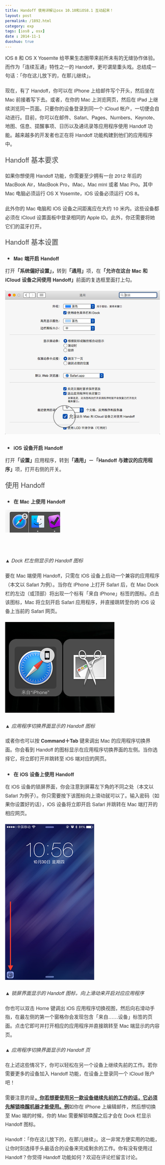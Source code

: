 ```yaml
---
title: Handoff 使用详解让osx 10.10和iOS8.1 互动起来！
layout: post
permalink: /1892.html
category: exp
tags: [ios8 , osx]
date : 2014-11-1
duoshuo: true
---
```

<p style="box-sizing: border-box; margin: 0px 0px 20px; padding: 0px; line-height: 1.8; color: #333333; font-family: 'helvetica neue', 'hiragino sans gb', stheiti, 'microsoft yahei', tahoma, sans-serif; font-size: 16px;">
  iOS 8 和 OS X Yosemite 给苹果生态圈带来前所未有的无缝协作体验。而作为「连续互通」特性之一的 Handoff，更可谓是重头戏。总结成一句话：「你在这儿放下的，在那儿继续」。
</p>

<p style="box-sizing: border-box; margin: 0px 0px 20px; padding: 0px; line-height: 1.8; color: #333333; font-family: 'helvetica neue', 'hiragino sans gb', stheiti, 'microsoft yahei', tahoma, sans-serif; font-size: 16px;">
  现在，有了 Handoff，你可以在 iPhone 上给邮件写个开头，然后坐在 Mac 前接着写下去。或者，在你的 Mac 上浏览网页，然后在 iPad 上继续浏览同一页面。只要你的设备登录到同一个 iCloud 帐户，一切便会自动进行。目前，你可以在邮件、Safari、Pages、Numbers、Keynote、地图、信息、提醒事项、日历以及通讯录等应用程序使用 Handoff 功能。越来越多的开发者也正在将 Handoff 功能构建到他们的应用程序中。
</p>

<p style="box-sizing: border-box; margin: 0px 0px 20px; padding: 0px; line-height: 1.8; color: #333333; font-family: 'helvetica neue', 'hiragino sans gb', stheiti, 'microsoft yahei', tahoma, sans-serif; font-size: 16px;">
  <span style="color: #444444; font-size: 1.4em; line-height: 1.4;">Handoff 基本要求</span>
</p>

<p style="box-sizing: border-box; margin: 0px 0px 20px; padding: 0px; line-height: 1.8; color: #333333; font-family: 'helvetica neue', 'hiragino sans gb', stheiti, 'microsoft yahei', tahoma, sans-serif; font-size: 16px;">
  如果你想使用 Handoff 功能，你需要至少拥有一台 2012 年后的 MacBook Air，MacBook Pro，iMac，Mac mini 或者 Mac Pro。其中 Mac 电脑必须运行 OS X Yosemite，iOS 设备必须运行 iOS 8。
</p>

<p style="box-sizing: border-box; margin: 0px 0px 20px; padding: 0px; line-height: 1.8; color: #333333; font-family: 'helvetica neue', 'hiragino sans gb', stheiti, 'microsoft yahei', tahoma, sans-serif; font-size: 16px;">
  此外你的 Mac 电脑和 iOS 设备之间距离应在大约 10 米内。这些设备都必须在 iCloud 设置面板中登录相同的 Apple ID。此外，你还需要将她它们的蓝牙打开。
</p>

<p style="box-sizing: border-box; margin: 0px 0px 20px; padding: 0px; line-height: 1.8; color: #333333; font-family: 'helvetica neue', 'hiragino sans gb', stheiti, 'microsoft yahei', tahoma, sans-serif; font-size: 16px;">
  <span style="color: #444444; font-size: 1.4em; line-height: 1.4;">Handoff 基本设置</span>
</p>

<ul style="box-sizing: border-box; margin-top: 0px; margin-bottom: 10px; color: #333333; font-family: 'helvetica neue', 'hiragino sans gb', stheiti, 'microsoft yahei', tahoma, sans-serif; font-size: 16px; line-height: 22px;">
  <li style="box-sizing: border-box; line-height: 2;">
    <span style="box-sizing: border-box; font-weight: bold; line-height: 1.8;"><span style="box-sizing: border-box; line-height: 2;">Mac 端开启 Handoff</span></span>
  </li>
</ul>

<p style="box-sizing: border-box; margin: 0px 0px 20px; padding: 0px; line-height: 1.8; color: #333333; font-family: 'helvetica neue', 'hiragino sans gb', stheiti, 'microsoft yahei', tahoma, sans-serif; font-size: 16px;">
  打开<span style="box-sizing: border-box; font-weight: bold;">「系统偏好设置」，</span>转到<span style="box-sizing: border-box; font-weight: bold;">「通用」</span>项，在<span style="box-sizing: border-box; font-weight: bold;">「允许在这台 Mac 和 iCloud 设备之间使用 Handoff」</span>前面的复选框里面打上勾。
</p>

<p style="box-sizing: border-box; margin: 0px 0px 20px; padding: 0px; line-height: 1.8; color: #333333; font-family: 'helvetica neue', 'hiragino sans gb', stheiti, 'microsoft yahei', tahoma, sans-serif; font-size: 16px;">
  <img src="/wp-content/uploads/sinapicv2-backup/1892-ww2-large-005V4vEUjw1enuj1zsd82j30ik0h540f.jpg" alt="Handoff 使用详解让osx 10.10和iOS8.1 互动起来！" />
</p>

<ul style="box-sizing: border-box; margin-top: 0px; margin-bottom: 10px; color: #333333; font-family: 'helvetica neue', 'hiragino sans gb', stheiti, 'microsoft yahei', tahoma, sans-serif; font-size: 16px; line-height: 22px;">
  <li style="box-sizing: border-box; line-height: 2;">
    <span style="box-sizing: border-box; font-weight: bold; line-height: 1.8;">iOS 设备开启 Handoff</span>
  </li>
</ul>

<p style="box-sizing: border-box; margin: 0px 0px 20px; padding: 0px; line-height: 1.8; color: #333333; font-family: 'helvetica neue', 'hiragino sans gb', stheiti, 'microsoft yahei', tahoma, sans-serif; font-size: 16px;">
  打开<span style="box-sizing: border-box; font-weight: bold;">「设置」</span>应用程序，转到<span style="box-sizing: border-box; font-weight: bold;">「通用」－「Handoff 与建议的应用程序」</span>项，打开右侧的开关。
</p>

<p style="box-sizing: border-box; margin: 0px 0px 20px; padding: 0px; line-height: 1.8; color: #333333; font-family: 'helvetica neue', 'hiragino sans gb', stheiti, 'microsoft yahei', tahoma, sans-serif; font-size: 16px;">
  <span style="color: #444444; font-size: 1.4em; line-height: 1.4;">使用 Handoff</span>
</p>

<ul style="box-sizing: border-box; margin-top: 0px; margin-bottom: 10px; color: #333333; font-family: 'helvetica neue', 'hiragino sans gb', stheiti, 'microsoft yahei', tahoma, sans-serif; font-size: 16px; line-height: 22px;">
  <li style="box-sizing: border-box; line-height: 2;">
    <span style="box-sizing: border-box; font-weight: bold;"><span style="box-sizing: border-box; line-height: 1.8;">在 Mac 上使用 Handoff</span></span>
  </li>
</ul>

<p style="box-sizing: border-box; margin: 0px 0px 20px; padding: 0px; line-height: 1.8; color: #333333; font-family: 'helvetica neue', 'hiragino sans gb', stheiti, 'microsoft yahei', tahoma, sans-serif; font-size: 16px;">
  <img src="/wp-content/uploads/sinapicv2-backup/1892-ww4-large-005V4vEUjw1enuj21dkraj304z022dfs.jpg" alt="Handoff 使用详解让osx 10.10和iOS8.1 互动起来！" />
</p>

<p style="box-sizing: border-box; margin: 0px 0px 20px; padding: 0px; line-height: 1.8; color: #333333; font-family: 'helvetica neue', 'hiragino sans gb', stheiti, 'microsoft yahei', tahoma, sans-serif; font-size: 16px;">
  <em style="box-sizing: border-box;"> </em>
</p>

<p style="box-sizing: border-box; margin: 0px 0px 20px; padding: 0px; line-height: 1.8; color: #333333; font-family: 'helvetica neue', 'hiragino sans gb', stheiti, 'microsoft yahei', tahoma, sans-serif; font-size: 16px;">
  <em style="box-sizing: border-box;">▲ Dock 栏左侧显示的 Handoff 图标</em>
</p>

<p style="box-sizing: border-box; margin: 0px 0px 20px; padding: 0px; line-height: 1.8; color: #333333; font-family: 'helvetica neue', 'hiragino sans gb', stheiti, 'microsoft yahei', tahoma, sans-serif; font-size: 16px;">
  要在 Mac 端使用 Handoff，只需在 iOS 设备上启动一个兼容的应用程序（本文以 Safari 为例）。当你在 iPhone 上打开 Safari 后，在 Mac Dock 栏的左边（或顶部）将出现一个标有「来自 iPhone」标签的图标。点击该图标，Mac 将立刻开启 Safari 应用程序，并直接跳转至你的 iOS 设备上当前的 Safari 网页。
</p>

<p style="box-sizing: border-box; margin: 0px 0px 20px; padding: 0px; line-height: 1.8; color: #333333; font-family: 'helvetica neue', 'hiragino sans gb', stheiti, 'microsoft yahei', tahoma, sans-serif; font-size: 16px;">
  <img src="/wp-content/uploads/sinapicv2-backup/1892-ww1-large-005V4vEUjw1enuj23ciz0j309w086aai.jpg" alt="Handoff 使用详解让osx 10.10和iOS8.1 互动起来！" />
</p>

<p style="box-sizing: border-box; margin: 0px 0px 20px; padding: 0px; line-height: 1.8; color: #333333; font-family: 'helvetica neue', 'hiragino sans gb', stheiti, 'microsoft yahei', tahoma, sans-serif; font-size: 16px;">
  <em style="box-sizing: border-box;">▲ 应用程序切换界面显示的 Handoff 图标</em>
</p>

<p style="box-sizing: border-box; margin: 0px 0px 20px; padding: 0px; line-height: 1.8; color: #333333; font-family: 'helvetica neue', 'hiragino sans gb', stheiti, 'microsoft yahei', tahoma, sans-serif; font-size: 16px;">
  或者你也可以按 <span style="box-sizing: border-box; font-weight: bold;">Command＋Tab</span> 键来调出 Mac 的应用程序切换界面。你会看到 Handoff 的图标显示在应用程序切换界面的左侧。当你选择它，将立即打开并跳转至 iOS 端对应的网页。
</p>

<ul style="box-sizing: border-box; margin-top: 0px; margin-bottom: 10px; color: #333333; font-family: 'helvetica neue', 'hiragino sans gb', stheiti, 'microsoft yahei', tahoma, sans-serif; font-size: 16px; line-height: 22px;">
  <li style="box-sizing: border-box; line-height: 2;">
    <span style="box-sizing: border-box; font-weight: bold;"><span style="box-sizing: border-box; line-height: 1.8;">在 iOS 设备上使用 Handoff</span></span>
  </li>
</ul>

<p style="box-sizing: border-box; margin: 0px 0px 20px; padding: 0px; line-height: 1.8; color: #333333; font-family: 'helvetica neue', 'hiragino sans gb', stheiti, 'microsoft yahei', tahoma, sans-serif; font-size: 16px;">
  在 iOS 设备的锁屏界面，你会注意到屏幕左下角的不同之处（本文以 Safari 为例子）。你只需要按下该图标向上滑动就可以了。输入密码（如果你设置好的话），iOS 设备将立即开启 Safari 并跳转在 Mac 端打开的相应网页。
</p>

<p style="box-sizing: border-box; margin: 0px 0px 20px; padding: 0px; line-height: 1.8; color: #333333; font-family: 'helvetica neue', 'hiragino sans gb', stheiti, 'microsoft yahei', tahoma, sans-serif; font-size: 16px;">
  <img class="" src="/wp-content/uploads/sinapicv2-backup/1892-ww4-large-005V4vEUjw1enuj25gv6dj306b0b7mxn.jpg" alt="Handoff 使用详解让osx 10.10和iOS8.1 互动起来！" width="290" height="505" />
</p>

<p style="box-sizing: border-box; margin: 0px 0px 20px; padding: 0px; line-height: 1.8; color: #333333; font-family: 'helvetica neue', 'hiragino sans gb', stheiti, 'microsoft yahei', tahoma, sans-serif; font-size: 16px;">
  <em style="box-sizing: border-box;">▲ 锁屏界面显示的 Handoff 图标，向上滑动来开启对应应用程序</em>
</p>

<p style="box-sizing: border-box; margin: 0px 0px 20px; padding: 0px; line-height: 1.8; color: #333333; font-family: 'helvetica neue', 'hiragino sans gb', stheiti, 'microsoft yahei', tahoma, sans-serif; font-size: 16px;">
  你也可以双击 Home 键调出 iOS 应用程序切换视图，然后向右滑动手指，在最左侧的第一个窗格你会发现包含「来自……设备」标签的页面。点击它即可并打开相应的应用程序并直接跳转至 Mac 端显示的内容页。
</p>

<p style="box-sizing: border-box; margin: 0px 0px 20px; padding: 0px; line-height: 1.8; color: #333333; font-family: 'helvetica neue', 'hiragino sans gb', stheiti, 'microsoft yahei', tahoma, sans-serif; font-size: 16px;">
  <em style="box-sizing: border-box;">▲ 应用程序切换界面显示的 Handoff 页</em>
</p>

<p style="box-sizing: border-box; margin: 0px 0px 20px; padding: 0px; line-height: 1.8; color: #333333; font-family: 'helvetica neue', 'hiragino sans gb', stheiti, 'microsoft yahei', tahoma, sans-serif; font-size: 16px;">
  在上述这些情况下，你可以轻松在另一个设备上继续先前的工作。若你需要更多的设备加入 Handoff 功能，在设备上登录同一个 iCloud 账户吧！
</p>

<p style="box-sizing: border-box; margin: 0px 0px 20px; padding: 0px; line-height: 1.8; color: #333333; font-family: 'helvetica neue', 'hiragino sans gb', stheiti, 'microsoft yahei', tahoma, sans-serif; font-size: 16px;">
  需要注意的是<strong><span style="text-decoration: underline;">，<span style="box-sizing: border-box; font-weight: bold;"><span style="box-sizing: border-box; text-decoration: underline;">你若想要使用另一款设备继续先前的工作的话，它必须先解锁唤醒机器才能使用</span></span>。例</span></strong>如你在 iPhone 上编辑邮件，然后想切换至 Mac 端的时候，你的 Mac 需要解锁唤醒之后才会在 Dock 栏显示 Handoff 图标。
</p>

<p style="box-sizing: border-box; margin: 0px 0px 20px; padding: 0px; line-height: 1.8; color: #333333; font-family: 'helvetica neue', 'hiragino sans gb', stheiti, 'microsoft yahei', tahoma, sans-serif; font-size: 16px;">
  Handoff：「你在这儿放下的，在那儿继续」。这一非常方便实用的功能，让你时刻选择手头最适合的设备来完成剩余的工作。你有没有使用过 Handoff？你觉得 Handoff 功能如何？欢迎在评论栏留言讨论。
</p>

